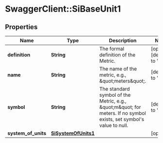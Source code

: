 # SwaggerClient::SiBaseUnit1

## Properties
Name | Type | Description | Notes
------------ | ------------- | ------------- | -------------
**definition** | **String** | The formal definition of the Metric. | [optional] [default to &quot;&quot;]
**name** | **String** | The name of the metric, e.g., \&quot;meters\&quot;. | [default to &quot;&quot;]
**symbol** | **String** | The standard symbol of the Metric, e.g., \&quot;m\&quot; for meters. If no symbol exists, set symbol&#39;s value to null. | [default to &quot;null&quot;]
**system_of_units** | [**SiSystemOfUnits1**](SiSystemOfUnits1.md) |  | [optional] 


